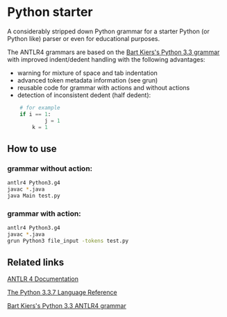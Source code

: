 # Python starter &nbsp; 

A considerably stripped down Python grammar for a starter Python (or Python like) parser or even for educational purposes. 

The ANTLR4 grammars are based on the [Bart Kiers's Python 3.3 grammar](https://github.com/bkiers/python3-parser) with improved indent/dedent handling with the following advantages:
-  warning for mixture of space and tab indentation
-  advanced token metadata information (see grun)
-  reusable code for grammar with actions and without actions
-  detection of inconsistent dedent (half dedent):
```python
    # for example
    if i == 1:
            j = 1
        k = 1
```

## How to use
### grammar without action:
```bash
antlr4 Python3.g4
javac *.java
java Main test.py
```

### grammar with action:
```bash
antlr4 Python3.g4
javac *.java
grun Python3 file_input -tokens test.py
```

## Related links

[ANTLR 4 Documentation](https://github.com/antlr/antlr4/blob/4.7.2/doc/index.md)

[The Python 3.3.7 Language Reference](https://docs.python.org/3.3/reference/grammar.html)

[Bart Kiers's Python 3.3 ANTLR4 grammar](https://github.com/bkiers/python3-parser)


